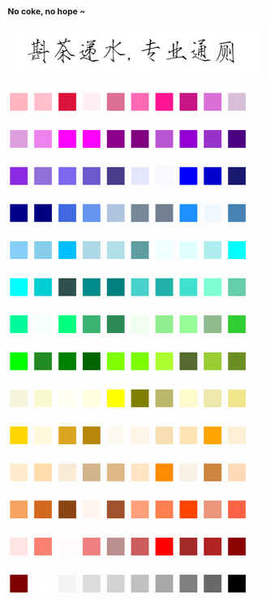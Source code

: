 ### No coke, no hope ~

![avatar](https://github.com/HadLongHair/HadLongHair/blob/master/media/zcds.PNG)


<font color='#FFB6C1' size=36>■</font>
<font color='#FFC0CB' size=36>■</font>
<font color='#DC143C' size=36>■</font>
<font color='#FFF0F5' size=36>■</font>
<font color='#DB7093' size=36>■</font>
<font color='#FF69B4' size=36>■</font>
<font color='#FF1493' size=36>■</font>
<font color='#C71585' size=36>■</font>
<font color='#DA70D6' size=36>■</font>
<font color='#D8BFD8' size=36>■</font>

<font color='#DDA0DD' size=36>■</font>
<font color='#EE82EE' size=36>■</font>
<font color='#FF00FF' size=36>■</font>
<font color='#FF00FF' size=36>■</font>
<font color='#8B008B' size=36>■</font>
<font color='#800080' size=36>■</font>
<font color='#BA55D3' size=36>■</font>
<font color='#9400D3' size=36>■</font>
<font color='#9932CC' size=36>■</font>
<font color='#4B0082' size=36>■</font>

<font color='#8A2BE2' size=36>■</font>
<font color='#9370DB' size=36>■</font>
<font color='#7B68EE' size=36>■</font>
<font color='#6A5ACD' size=36>■</font>
<font color='#483D8B' size=36>■</font>
<font color='#E6E6FA' size=36>■</font>
<font color='#F8F8FF' size=36>■</font>
<font color='#0000FF' size=36>■</font>
<font color='#0000CD' size=36>■</font>
<font color='#191970' size=36>■</font>

<font color='#00008B' size=36>■</font>
<font color='#000080' size=36>■</font>
<font color='#4169E1' size=36>■</font>
<font color='#6495ED' size=36>■</font>
<font color='#B0C4DE' size=36>■</font>
<font color='#778899' size=36>■</font>
<font color='#708090' size=36>■</font>
<font color='#1E90FF' size=36>■</font>
<font color='#F0F8FF' size=36>■</font>
<font color='#4682B4' size=36>■</font>

<font color='#87CEFA' size=36>■</font>
<font color='#87CEEB' size=36>■</font>
<font color='#00BFFF' size=36>■</font>
<font color='#ADD8E6' size=36>■</font>
<font color='#B0E0E6' size=36>■</font>
<font color='#5F9EA0' size=36>■</font>
<font color='#F0FFFF' size=36>■</font>
<font color='#E0FFFF' size=36>■</font>
<font color='#AFEEEE' size=36>■</font>
<font color='#00FFFF' size=36>■</font>

<font color='#00FFFF' size=36>■</font>
<font color='#00CED1' size=36>■</font>
<font color='#2F4F4F' size=36>■</font>
<font color='#008B8B' size=36>■</font>
<font color='#008080' size=36>■</font>
<font color='#48D1CC' size=36>■</font>
<font color='#20B2AA' size=36>■</font>
<font color='#40E0D0' size=36>■</font>
<font color='#7FFFD4' size=36>■</font>
<font color='#66CDAA' size=36>■</font>

<font color='#00FA9A' size=36>■</font>
<font color='#F5FFFA' size=36>■</font>
<font color='#00FF7F' size=36>■</font>
<font color='#3CB371' size=36>■</font>
<font color='#2E8B57' size=36>■</font>
<font color='#F0FFF0' size=36>■</font>
<font color='#90EE90' size=36>■</font>
<font color='#98FB98' size=36>■</font>
<font color='#8FBC8F' size=36>■</font>
<font color='#32CD32' size=36>■</font>

<font color='#00FF00' size=36>■</font>
<font color='#228B22' size=36>■</font>
<font color='#008000' size=36>■</font>
<font color='#006400' size=36>■</font>
<font color='#7FFF00' size=36>■</font>
<font color='#7CFC00' size=36>■</font>
<font color='#ADFF2F' size=36>■</font>
<font color='#556B2F' size=36>■</font>
<font color='#9ACD32' size=36>■</font>
<font color='#6B8E23' size=36>■</font>

<font color='#F5F5DC' size=36>■</font>
<font color='#FAFAD2' size=36>■</font>
<font color='#FFFFF0' size=36>■</font>
<font color='#FFFFE0' size=36>■</font>
<font color='#FFFF00' size=36>■</font>
<font color='#808000' size=36>■</font>
<font color='#BDB76B' size=36>■</font>
<font color='#FFFACD' size=36>■</font>
<font color='#EEE8AA' size=36>■</font>
<font color='#F0E68C' size=36>■</font>

<font color='#FFD700' size=36>■</font>
<font color='#FFF8DC' size=36>■</font>
<font color='#DAA520' size=36>■</font>
<font color='#B8860B' size=36>■</font>
<font color='#FFFAF0' size=36>■</font>
<font color='#FDF5E6' size=36>■</font>
<font color='#F5DEB3' size=36>■</font>
<font color='#FFE4B5' size=36>■</font>
<font color='#FFA500' size=36>■</font>
<font color='#FFEFD5' size=36>■</font>

<font color='#FFEBCD' size=36>■</font>
<font color='#FFDEAD' size=36>■</font>
<font color='#FAEBD7' size=36>■</font>
<font color='#D2B48C' size=36>■</font>
<font color='#DEB887' size=36>■</font>
<font color='#FFE4C4' size=36>■</font>
<font color='#FF8C00' size=36>■</font>
<font color='#FAF0E6' size=36>■</font>
<font color='#CD853F' size=36>■</font>
<font color='#FFDAB9' size=36>■</font>

<font color='#F4A460' size=36>■</font>
<font color='#D2691E' size=36>■</font>
<font color='#8B4513' size=36>■</font>
<font color='#FFF5EE' size=36>■</font>
<font color='#A0522D' size=36>■</font>
<font color='#FFA07A' size=36>■</font>
<font color='#FF7F50' size=36>■</font>
<font color='#FF4500' size=36>■</font>
<font color='#E9967A' size=36>■</font>
<font color='#FF6347' size=36>■</font>

<font color='#FFE4E1' size=36>■</font>
<font color='#FA8072' size=36>■</font>
<font color='#FFFAFA' size=36>■</font>
<font color='#F08080' size=36>■</font>
<font color='#BC8F8F' size=36>■</font>
<font color='#CD5C5C' size=36>■</font>
<font color='#FF0000' size=36>■</font>
<font color='#A52A2A' size=36>■</font>
<font color='#B22222' size=36>■</font>
<font color='#8B0000' size=36>■</font>

<font color='#800000' size=36>■</font>
<font color='#FFFFFF' size=36>■</font>
<font color='#F5F5F5' size=36>■</font>
<font color='#DCDCDC' size=36>■</font>
<font color='#D3D3D3' size=36>■</font>
<font color='#C0C0C0' size=36>■</font>
<font color='#A9A9A9' size=36>■</font>
<font color='#808080' size=36>■</font>
<font color='#696969' size=36>■</font>
<font color='#000000' size=36>■</font>

